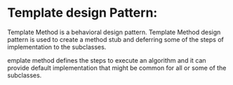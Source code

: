 

# Template design Pattern:
Template Method is a behavioral design pattern. Template Method design pattern is used to create a method stub and deferring some of the steps of implementation to the subclasses.

emplate method defines the steps to execute an algorithm and it can provide default implementation that might be common for all or some of the subclasses.